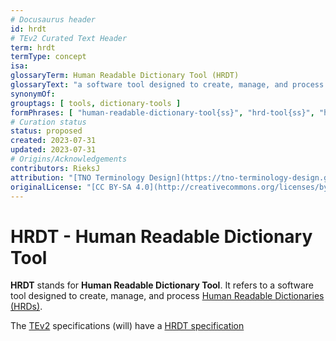 ```yaml
---
# Docusaurus header
id: hrdt
# TEv2 Curated Text Header
term: hrdt
termType: concept
isa:
glossaryTerm: Human Readable Dictionary Tool (HRDT)
glossaryText: "a software tool designed to create, manage, and process [Human Readable Dictionaries (HRDs)](hrd@)."
synonymOf: 
grouptags: [ tools, dictionary-tools ]
formPhrases: [ "human-readable-dictionary-tool{ss}", "hrd-tool{ss}", "hrdt{ss}" ]
# Curation status
status: proposed
created: 2023-07-31
updated: 2023-07-31
# Origins/Acknowledgements
contributors: RieksJ
attribution: "[TNO Terminology Design](https://tno-terminology-design.github.io/tev2-specifications/docs)"
originalLicense: "[CC BY-SA 4.0](http://creativecommons.org/licenses/by-sa/4.0/?ref=chooser-v1)"
---
```


# HRDT - Human Readable Dictionary Tool

**HRDT** stands for **Human Readable Dictionary Tool**. It refers to a software tool designed to create, manage, and process [Human Readable Dictionaries (HRDs)](hrd@).

The [TEv2](@) specifications (will) have a [HRDT specification](/docs/spec-tools-envisaged/hrdt)